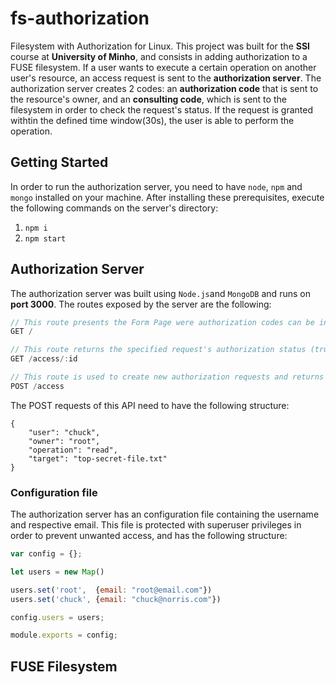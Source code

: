 # fs-authorization
Filesystem with Authorization for Linux. This project was built for the **SSI** course at **University of Minho**, and consists in adding authorization to a FUSE filesystem. If a user wants to execute a certain operation on another user's resource, an access request is sent to the **authorization server**. The authorization server creates 2 codes: an **authorization code** that is sent to the resource's owner, and an **consulting code**, which is sent to the filesystem in order to check the request's status. If the request is granted withtin the defined time window(30s), the user is able to perform the operation.

## Getting Started

In order to run the authorization server, you need to have `node`, `npm` and `mongo` installed on your machine. After installing these prerequisites, execute the following commands on the server's directory:

1. `npm i`
2. `npm start`

## Authorization Server

The authorization server was built using `Node.js`and `MongoDB` and runs on **port 3000**. The routes exposed by the server are the following:

```javascript
// This route presents the Form Page were authorization codes can be inserted
GET /

// This route returns the specified request's authorization status (true or false)
GET /access/:id

// This route is used to create new authorization requests and returns the consult code
POST /access
```

The POST requests of this API need to have the following structure:
```
{
    "user": "chuck",
    "owner": "root",
    "operation": "read",
    "target": "top-secret-file.txt"
}
```

### Configuration file

The authorization server has an configuration file containing the username and respective email. This file is protected with superuser privileges in order to prevent unwanted access, and has the following structure:

```javascript
var config = {};

let users = new Map()

users.set('root',  {email: "root@email.com"})
users.set('chuck', {email: "chuck@norris.com"})

config.users = users;

module.exports = config;
```


## FUSE Filesystem
